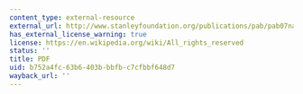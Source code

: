 ```yaml
---
content_type: external-resource
external_url: http://www.stanleyfoundation.org/publications/pab/pab07natsecbudget.pdf
has_external_license_warning: true
license: https://en.wikipedia.org/wiki/All_rights_reserved
status: ''
title: PDF
uid: b752a4fc-63b6-403b-bbfb-c7cfbbf648d7
wayback_url: ''
---
```

